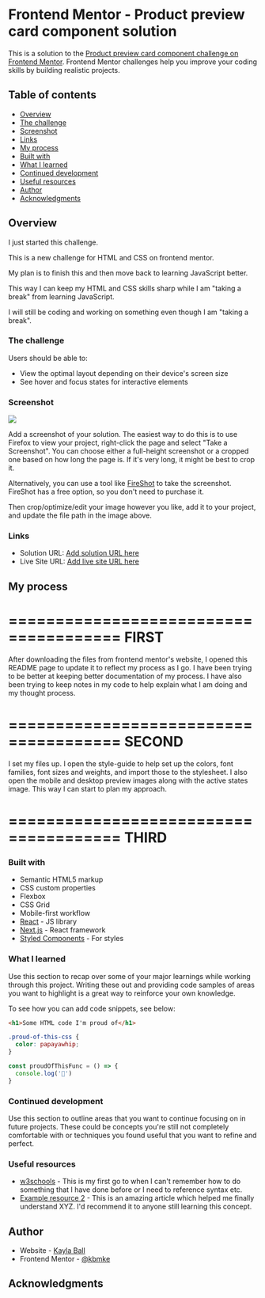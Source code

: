 # Frontend Mentor - Product preview card component solution

This is a solution to the [Product preview card component challenge on Frontend Mentor](https://www.frontendmentor.io/challenges/product-preview-card-component-GO7UmttRfa). Frontend Mentor challenges help you improve your coding skills by building realistic projects.

## Table of contents

 - [Overview](#overview)
 - [The challenge](#the-challenge)
 - [Screenshot](#screenshot)
 - [Links](#links)
 - [My process](#my-process)
 - [Built with](#built-with)
 - [What I learned](#what-i-learned)
 - [Continued development](#continued-development)
 - [Useful resources](#useful-resources)
 - [Author](#author)
 - [Acknowledgments](#acknowledgments)

## Overview

I just started this challenge.

This is a new challenge for HTML and CSS on frontend mentor.

My plan is to finish this and then move back to learning JavaScript better.

This way I can keep my HTML and CSS skills sharp while I am "taking a break" from learning JavaScript.

I will still be coding and working on something even though I am "taking a break".

### The challenge

Users should be able to:

- View the optimal layout depending on their device's screen size
- See hover and focus states for interactive elements

### Screenshot

![](./screenshot.jpg)

Add a screenshot of your solution. The easiest way to do this is to use Firefox to view your project, right-click the page and select "Take a Screenshot". You can choose either a full-height screenshot or a cropped one based on how long the page is. If it's very long, it might be best to crop it.

Alternatively, you can use a tool like [FireShot](https://getfireshot.com/) to take the screenshot. FireShot has a free option, so you don't need to purchase it.

Then crop/optimize/edit your image however you like, add it to your project, and update the file path in the image above.


### Links

- Solution URL: [Add solution URL here](https://your-solution-url.com)
- Live Site URL: [Add live site URL here](https://your-live-site-url.com)

## My process
======================================
FIRST
======================================
After downloading the files from frontend mentor's website, I opened this README page to update it to reflect my process as I go. I have been trying to be better at keeping better documentation of my process. I have also been trying to keep notes in my code to help explain what I am doing and my thought process.

======================================
SECOND
======================================
I set my files up. I open the style-guide to help set up the colors, font families, font sizes and weights, and import those to the stylesheet. I also open the mobile and desktop preview images along with the active states image. This way I can start to plan my approach.

======================================
THIRD
======================================

### Built with

- Semantic HTML5 markup
- CSS custom properties
- Flexbox
- CSS Grid
- Mobile-first workflow
- [React](https://reactjs.org/) - JS library
- [Next.js](https://nextjs.org/) - React framework
- [Styled Components](https://styled-components.com/) - For styles

### What I learned

Use this section to recap over some of your major learnings while working through this project. Writing these out and providing code samples of areas you want to highlight is a great way to reinforce your own knowledge.

To see how you can add code snippets, see below:

```html
<h1>Some HTML code I'm proud of</h1>
```
```css
.proud-of-this-css {
  color: papayawhip;
}
```
```js
const proudOfThisFunc = () => {
  console.log('🎉')
}
```

### Continued development


Use this section to outline areas that you want to continue focusing on in future projects. These could be concepts you're still not completely comfortable with or techniques you found useful that you want to refine and perfect.



### Useful resources

- [w3schools](https://www.w3schools.com) - This is my first go to when I can't remember how to do something that I have done before or I need to reference syntax etc.
- [Example resource 2](https://www.example.com) - This is an amazing article which helped me finally understand XYZ. I'd recommend it to anyone still learning this concept.

## Author

- Website - [Kayla Ball](https://kbmke.github.io/KaylaGithub/)
- Frontend Mentor - [@kbmke](https://www.frontendmentor.io/profile/kbmke)


## Acknowledgments